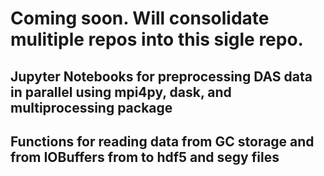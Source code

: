 # Coming soon.  Will consolidate mulitiple repos into this sigle repo.

## Jupyter Notebooks for preprocessing DAS data in parallel using mpi4py, dask, and multiprocessing package
## Functions for reading data from GC storage and from IOBuffers from to hdf5 and segy files
